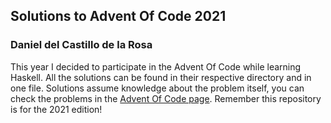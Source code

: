 ## Solutions to Advent Of Code 2021
### Daniel del Castillo de la Rosa

This year I decided to participate in the Advent Of Code while learning Haskell.
All the solutions can be found in their respective directory and in one file. Solutions assume knowledge about the problem itself, you can check the problems in the [Advent Of Code page](https://adventofcode.com). Remember this repository is for the 2021 edition!